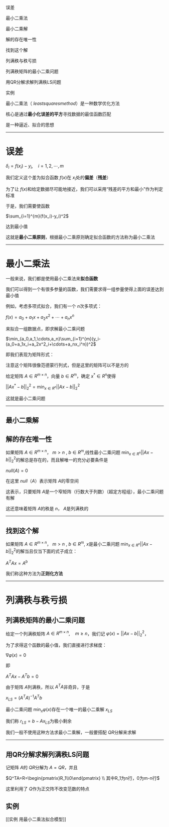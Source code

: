 误差

最小二乘法

最小二乘解

解的存在唯一性

找到这个解

列满秩与秩亏损

列满秩矩阵的最小二乘问题

用QR分解求解列满秩LS问题

实例

最小二乘法（ $least squares method$﻿）是一种数学优化方法

核心是通过**最小化误差的平方**寻找数据的最佳函数匹配

是一种逼近、拟合的思想

---

# 误差

$\delta_i = f(x_i)-y_i,\quad i=1,2,\cdots,m$

我们定义这个差为拟合函数 $f(x)$﻿在 $x_i$﻿处的**偏差**（**残差**）

为了让 $f(x)$﻿和给定数据尽可能地接近，我们可以采用“残差的平方和最小”作为判定标准

于是，我们需要使函数

$\sum_{i=1}^{m}(f(x_i)-y_i)^2$

达到最小值

这就是**最小二乘原则**，根据最小二乘原则确定拟合函数的方法称为最小二乘法

---

# 最小二乘法

一般来说，我们都是使用最小二乘法来**拟合函数**

我们可以得到一个有很多参量的函数，我们需要求得一组参量使得上面的误差达到最小值

例如，考虑多项式拟合，我们有一个 $n$﻿次多项式：

$f(x)=a_0+a_1x+a_2x^2+\cdots+a_nx^n$

来拟合一组数据点，即求解最小二乘问题

$\min_{a_0,a_1,\cdots,a_n}\sum_{i=1}^{m}(y_i-(a_0+a_1x_i+a_2x^2_i+\cdots+a_nx_i^n))^2$

即我们表现为矩阵形式：

[](https://www.notion.soundefined)

注意这个矩阵很像范德蒙行列式，但是这里的矩阵可以不是方的

  

给定矩阵 $A\in R^{m\times n}$﻿，向量 $b\in R^{m}$﻿，确定 $x^*\in R^n$﻿使得

$||Ax^* -b||^2_2=\min_{x\in R^{n}}||Ax-b||^2_2$

这就是最小二乘问题

[](https://www.notion.soundefined)

---

## 最小二乘解

## 解的存在唯一性

如果矩阵 $A\in R^{m\times n}$﻿， $m>n$﻿ , $b\in R^m$﻿,线性最小二乘问题 $\min_{x\in R^n}||Ax-b||^2_2$﻿的解总是存在的，而且解唯一的充分必要条件是

$null(A)={0}$

在这里 $null（A）$﻿表示矩阵 $A$﻿的零空间

  

这表示，只要矩阵 $A$﻿是一个窄矩阵（行数大于列数）（超定方程组），最小二乘问题有解

这还意味着矩阵 $A$﻿的秩是 $n$﻿， $A$﻿是列满秩的

---

## 找到这个解

如果矩阵 $A\in R^{m\times n}$﻿， $m>n$﻿ , $b\in R^m$﻿, $x$﻿是最小二乘问题 $\min_{x\in R^n}||Ax-b||^2_2$﻿的解当且仅当下面的式子成立：

$A^TAx=A^b$

我们称这种方法为**正则化方法**

---

# 列满秩与秩亏损

## 列满秩矩阵的最小二乘问题

给定一个列满秩矩阵 $A\in R^{m\times n},\quad m\ge n$﻿，我们记 $\varphi(x)=||Ax-b||^2_2$﻿，

为了求得这个函数的最小值，我们直接进行求梯度：

$\nabla \varphi(x)=0$

即

$A^TAx-A^Tb=0$

由于矩阵 $A$﻿列满秩，所以 $A^TA$﻿非奇异，于是

$x_{LS}=(A^TA)^{-1}A^Tb$

最小二乘问题 $\min_{x}\varphi(x)$﻿存在一个唯一的最小二乘解 $x_{LS}$﻿

  

我们称 $r_{LS}=b-Ax_{LS}$﻿为极小剩余

  

  

我们一般不使用这种方法求最小二乘解，一般要搭配 $QR$﻿分解来求解

---

## 用QR分解求解列满秩LS问题

记矩阵 $A$﻿的 $QR$﻿分解为 $A=QR$﻿，并且

$Q^TA=R=\begin{pmatrix}R_1\\0\end{pmatrix} \\ 其中R_1为n行，0为m-n行$

  

  

这里利用了 $Q$﻿作为正交阵不改变范数的特点

  

## 实例

[[实例 用最小二乘法拟合模型]]